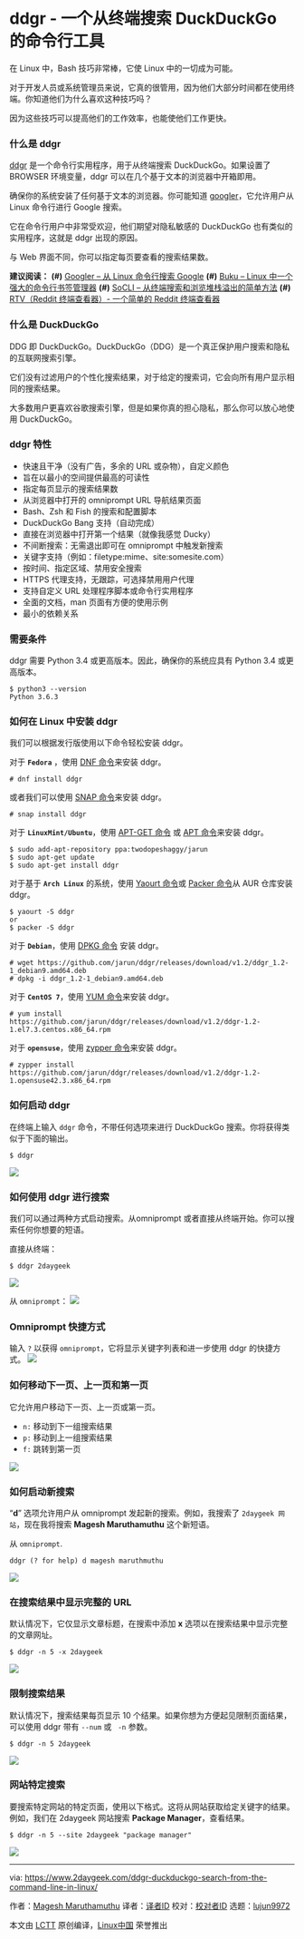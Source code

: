 ddgr - 一个从终端搜索 DuckDuckGo 的命令行工具
======
在 Linux 中，Bash 技巧非常棒，它使 Linux 中的一切成为可能。

对于开发人员或系统管理员来说，它真的很管用，因为他们大部分时间都在使用终端。你知道他们为什么喜欢这种技巧吗？

因为这些技巧可以提高他们的工作效率，也能使他们工作更快。

### 什么是 ddgr

[ddgr][1] 是一个命令行实用程序，用于从终端搜索 DuckDuckGo。如果设置了 BROWSER 环境变量，ddgr 可以在几个基于文本的浏览器中开箱即用。

确保你的系统安装了任何基于文本的浏览器。你可能知道 [googler][2]，它允许用户从 Linux 命令行进行 Google 搜索。

它在命令行用户中非常受欢迎，他们期望对隐私敏感的 DuckDuckGo 也有类似的实用程序，这就是 ddgr 出现的原因。

与 Web 界面不同，你可以指定每页要查看的搜索结果数。

**建议阅读：**
**(#)** [Googler – 从 Linux 命令行搜索 Google][2]
**(#)** [Buku – Linux 中一个强大的命令行书签管理器][3]
**(#)** [SoCLI – 从终端搜索和浏览堆栈溢出的简单方法][4]
**(#)** [RTV（Reddit 终端查看器）- 一个简单的 Reddit 终端查看器][5]

### 什么是 DuckDuckGo

DDG 即 DuckDuckGo。DuckDuckGo（DDG）是一个真正保护用户搜索和隐私的互联网搜索引擎。

它们没有过滤用户的个性化搜索结果，对于给定的搜索词，它会向所有用户显示相同的搜索结果。

大多数用户更喜欢谷歌搜索引擎，但是如果你真的担心隐私，那么你可以放心地使用 DuckDuckGo。

### ddgr 特性

  * 快速且干净（没有广告，多余的 URL 或杂物），自定义颜色
  * 旨在以最小的空间提供最高的可读性
  * 指定每页显示的搜索结果数
  * 从浏览器中打开的 omniprompt URL 导航结果页面
  * Bash、Zsh 和 Fish 的搜索和配置脚本
  * DuckDuckGo Bang 支持（自动完成）
  * 直接在浏览器中打开第一个结果（就像我感觉 Ducky）
  * 不间断搜索：无需退出即可在 omniprompt 中触发新搜索
  * 关键字支持（例如：filetype:mime、site:somesite.com）
  * 按时间、指定区域、禁用安全搜索
  * HTTPS 代理支持，无跟踪，可选择禁用用户代理
  * 支持自定义 URL 处理程序脚本或命令行实用程序
  * 全面的文档，man 页面有方便的使用示例
  * 最小的依赖关系


### 需要条件

ddgr 需要 Python 3.4 或更高版本。因此，确保你的系统应具有 Python 3.4 或更高版本。
```
$ python3 --version
Python 3.6.3

```

### 如何在 Linux 中安装 ddgr

我们可以根据发行版使用以下命令轻松安装 ddgr。

对于 **`Fedora`** ，使用 [DNF 命令][6]来安装 ddgr。
```
# dnf install ddgr

```

或者我们可以使用 [SNAP 命令][7]来安装 ddgr。
```
# snap install ddgr

```

对于 **`LinuxMint/Ubuntu`**，使用 [APT-GET 命令][8] 或 [APT 命令][9]来安装 ddgr。
```
$ sudo add-apt-repository ppa:twodopeshaggy/jarun
$ sudo apt-get update
$ sudo apt-get install ddgr

```

对于基于 **`Arch Linux`** 的系统，使用 [Yaourt 命令][10]或 [Packer 命令][11]从 AUR 仓库安装 ddgr。
```
$ yaourt -S ddgr
or
$ packer -S ddgr

```

对于 **`Debian`**，使用 [DPKG 命令][12] 安装 ddgr。
```
# wget https://github.com/jarun/ddgr/releases/download/v1.2/ddgr_1.2-1_debian9.amd64.deb
# dpkg -i ddgr_1.2-1_debian9.amd64.deb

```

对于 **`CentOS 7`**，使用 [YUM 命令][13]来安装 ddgr。
```
# yum install https://github.com/jarun/ddgr/releases/download/v1.2/ddgr-1.2-1.el7.3.centos.x86_64.rpm

```

对于 **`opensuse`**，使用 [zypper 命令][14]来安装 ddgr。
```
# zypper install https://github.com/jarun/ddgr/releases/download/v1.2/ddgr-1.2-1.opensuse42.3.x86_64.rpm

```

### 如何启动 ddgr

在终端上输入 `ddgr` 命令，不带任何选项来进行 DuckDuckGo 搜索。你将获得类似于下面的输出。
```
$ ddgr

```

![][16]

### 如何使用 ddgr 进行搜索

我们可以通过两种方式启动搜索。从omniprompt 或者直接从终端开始。你可以搜索任何你想要的短语。

直接从终端：
```
$ ddgr 2daygeek

```

![][17]

从 `omniprompt`：
![][18]

### Omniprompt 快捷方式

输入 `?` 以获得 `omniprompt`，它将显示关键字列表和进一步使用 ddgr 的快捷方式。
![][19]

### 如何移动下一页、上一页和第一页

它允许用户移动下一页、上一页或第一页。

  * `n:` 移动到下一组搜索结果
  * `p:` 移动到上一组搜索结果
  * `f:` 跳转到第一页

![][20]

### 如何启动新搜索

“**d**” 选项允许用户从 omniprompt 发起新的搜索。例如，我搜索了 `2daygeek 网站`，现在我将搜索 **Magesh Maruthamuthu** 这个新短语。

从 `omniprompt`.
```
ddgr (? for help) d magesh maruthmuthu

```

![][21]

### 在搜索结果中显示完整的 URL

默认情况下，它仅显示文章标题，在搜索中添加 **x** 选项以在搜索结果中显示完整的文章网址。
```
$ ddgr -n 5 -x 2daygeek

```

![][22]

### 限制搜索结果

默认情况下，搜索结果每页显示 10 个结果。如果你想为方便起见限制页面结果，可以使用 ddgr 带有 `--num` 或 ` -n` 参数。 
```
$ ddgr -n 5 2daygeek

```

![][23]

### 网站特定搜索

要搜索特定网站的特定页面，使用以下格式。这将从网站获取给定关键字的结果。例如，我们在 2daygeek 网站搜索 **Package Manager**，查看结果。
```
$ ddgr -n 5 --site 2daygeek "package manager"

```

![][24]

--------------------------------------------------------------------------------

via: https://www.2daygeek.com/ddgr-duckduckgo-search-from-the-command-line-in-linux/

作者：[Magesh Maruthamuthu][a]
译者：[译者ID](https://github.com/译者ID)
校对：[校对者ID](https://github.com/校对者ID)
选题：[lujun9972](https://github.com/lujun9972)

本文由 [LCTT](https://github.com/LCTT/TranslateProject) 原创编译，[Linux中国](https://linux.cn/) 荣誉推出

[a]:https://www.2daygeek.com/author/magesh/
[1]:https://github.com/jarun/ddgr
[2]:https://www.2daygeek.com/googler-google-search-from-the-command-line-on-linux/
[3]:https://www.2daygeek.com/buku-command-line-bookmark-manager-linux/
[4]:https://www.2daygeek.com/socli-search-and-browse-stack-overflow-from-linux-terminal/
[5]:https://www.2daygeek.com/rtv-reddit-terminal-viewer-a-simple-terminal-viewer-for-reddit/
[6]:https://www.2daygeek.com/dnf-command-examples-manage-packages-fedora-system/
[7]:https://www.2daygeek.com/snap-command-examples/
[8]:https://www.2daygeek.com/apt-get-apt-cache-command-examples-manage-packages-debian-ubuntu-systems/
[9]:https://www.2daygeek.com/apt-command-examples-manage-packages-debian-ubuntu-systems/
[10]:https://www.2daygeek.com/install-yaourt-aur-helper-on-arch-linux/
[11]:https://www.2daygeek.com/install-packer-aur-helper-on-arch-linux/
[12]:https://www.2daygeek.com/dpkg-command-to-manage-packages-on-debian-ubuntu-linux-mint-systems/
[13]:https://www.2daygeek.com/yum-command-examples-manage-packages-rhel-centos-systems/
[14]:https://www.2daygeek.com/zypper-command-examples-manage-packages-opensuse-system/
[15]:data:image/gif;base64,R0lGODlhAQABAIAAAAAAAP///yH5BAEAAAAALAAAAAABAAEAAAIBRAA7
[16]:https://www.2daygeek.com/wp-content/uploads/2018/03/ddgr-duckduckgo-command-line-search-for-linux1.png
[17]:https://www.2daygeek.com/wp-content/uploads/2018/03/ddgr-duckduckgo-command-line-search-for-linux-3.png
[18]:https://www.2daygeek.com/wp-content/uploads/2018/03/ddgr-duckduckgo-command-line-search-for-linux-2.png
[19]:https://www.2daygeek.com/wp-content/uploads/2018/03/ddgr-duckduckgo-command-line-search-for-linux-4.png
[20]:https://www.2daygeek.com/wp-content/uploads/2018/03/ddgr-duckduckgo-command-line-search-for-linux-5a.png
[21]:https://www.2daygeek.com/wp-content/uploads/2018/03/ddgr-duckduckgo-command-line-search-for-linux-6a.png
[22]:https://www.2daygeek.com/wp-content/uploads/2018/03/ddgr-duckduckgo-command-line-search-for-linux-7a.png
[23]:https://www.2daygeek.com/wp-content/uploads/2018/03/ddgr-duckduckgo-command-line-search-for-linux-8.png
[24]:https://www.2daygeek.com/wp-content/uploads/2018/03/ddgr-duckduckgo-command-line-search-for-linux-9a.png
